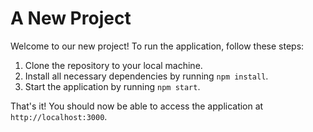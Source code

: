 # A New Project

Welcome to our new project! To run the application, follow these steps:

1. Clone the repository to your local machine.
2. Install all necessary dependencies by running `npm install`.
3. Start the application by running `npm start`.

That's it! You should now be able to access the application at `http://localhost:3000`.